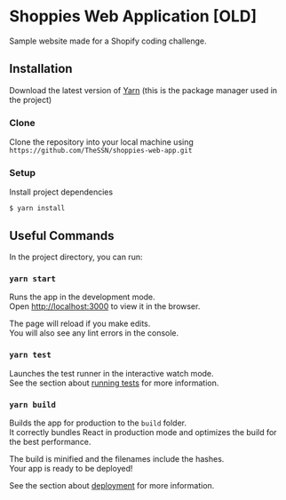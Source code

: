 # Shoppies Web Application \[OLD\]
Sample website made for a Shopify coding challenge.<br />

## Installation
Download the latest version of [Yarn](https://classic.yarnpkg.com/en/docs/install/#windows-stable) (this is the package manager used in the project)

### Clone
Clone the repository into your local machine using `https://github.com/TheSSN/shoppies-web-app.git`

### Setup
Install project dependencies
```shell
$ yarn install
```

## Useful Commands
In the project directory, you can run:

### `yarn start`

Runs the app in the development mode.<br />
Open [http://localhost:3000](http://localhost:3000) to view it in the browser.

The page will reload if you make edits.<br />
You will also see any lint errors in the console.

### `yarn test`

Launches the test runner in the interactive watch mode.<br />
See the section about [running tests](https://facebook.github.io/create-react-app/docs/running-tests) for more information.

### `yarn build`

Builds the app for production to the `build` folder.<br />
It correctly bundles React in production mode and optimizes the build for the best performance.

The build is minified and the filenames include the hashes.<br />
Your app is ready to be deployed!

See the section about [deployment](https://facebook.github.io/create-react-app/docs/deployment) for more information.

